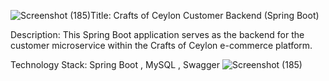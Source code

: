 ![Screenshot (185)](https://github.com/bilalazwar/customer-back-end/assets/132338734/65ba9392-8962-4194-bd3f-7369fc009d79)Title: Crafts of Ceylon Customer Backend (Spring Boot)

Description: This Spring Boot application serves as the backend for the customer microservice within the Crafts of Ceylon e-commerce platform.

Technology Stack: Spring Boot , MySQL , Swagger
![Screenshot (185)](https://github.com/bilalazwar/customer-back-end/assets/132338734/1054f8f1-5f29-4bf5-a183-c58008fc0b4c)
